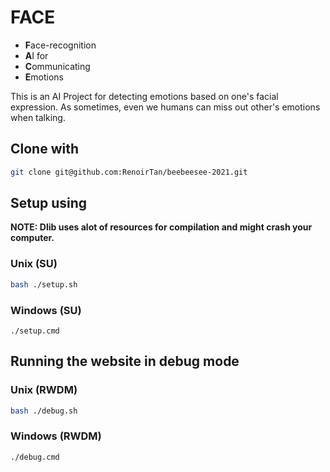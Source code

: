 # FACE

- **F**ace-recognition
- **A**I for
- **C**ommunicating
- **E**motions

This is an AI Project for detecting emotions based on one's facial expression.
As sometimes, even we humans can miss out other's emotions when talking.

## Clone with

```bash
git clone git@github.com:RenoirTan/beebeesee-2021.git
```

## Setup using

**NOTE: Dlib uses alot of resources for compilation and might crash your computer.**

### Unix (SU)

```bash
bash ./setup.sh
```

### Windows (SU)

```shell
./setup.cmd
```

## Running the website in debug mode

### Unix (RWDM)

```bash
bash ./debug.sh
```

### Windows (RWDM)

```shell
./debug.cmd
```
